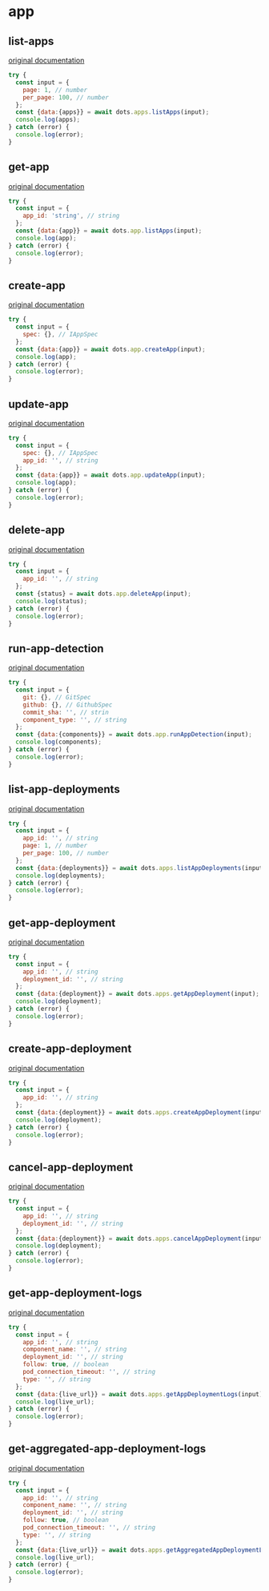 # app

## list-apps
[original documentation](https://developers.digitalocean.com/documentation/v2/#list-all-apps)

```javascript
try {
  const input = {
    page: 1, // number
    per_page: 100, // number
  };
  const {data:{apps}} = await dots.apps.listApps(input);
  console.log(apps);
} catch (error) {
  console.log(error);
}
```

## get-app
[original documentation](https://developers.digitalocean.com/documentation/v2/#retrieve-an-existing-app)

```javascript
try {
  const input = {
    app_id: 'string', // string
  };
  const {data:{app}} = await dots.app.listApps(input);
  console.log(app);
} catch (error) {
  console.log(error);
}
```

## create-app
[original documentation](https://developers.digitalocean.com/documentation/v2/#create-a-new-app)

```javascript
try {
  const input = {
    spec: {}, // IAppSpec
  };
  const {data:{app}} = await dots.app.createApp(input);
  console.log(app);
} catch (error) {
  console.log(error);
}
```

## update-app
[original documentation](https://developers.digitalocean.com/documentation/v2/#update-an-app)

```javascript
try {
  const input = {
    spec: {}, // IAppSpec
    app_id: '', // string
  };
  const {data:{app}} = await dots.app.updateApp(input);
  console.log(app);
} catch (error) {
  console.log(error);
}
```

## delete-app
[original documentation](https://developers.digitalocean.com/documentation/v2/#delete-an-app)

```javascript
try {
  const input = {
    app_id: '', // string
  };
  const {status} = await dots.app.deleteApp(input);
  console.log(status);
} catch (error) {
  console.log(error);
}
```

## run-app-detection
[original documentation](https://developers.digitalocean.com/documentation/v2/#run-app-detection)

```javascript
try {
  const input = {
    git: {}, // GitSpec
    github: {}, // GithubSpec
    commit_sha: '', // strin
    component_type: '', // string
  };
  const {data:{components}} = await dots.app.runAppDetection(input);
  console.log(components);
} catch (error) {
  console.log(error);
}
```

## list-app-deployments
[original documentation](https://developers.digitalocean.com/documentation/v2/#list-app-deployments)

```javascript
try {
  const input = {
    app_id: '', // string
    page: 1, // number
    per_page: 100, // number
  };
  const {data:{deployments}} = await dots.apps.listAppDeployments(input);
  console.log(deployments);
} catch (error) {
  console.log(error);
}
```

## get-app-deployment
[original documentation](https://developers.digitalocean.com/documentation/v2/#retrieve-an-app-deployment)

```javascript
try {
  const input = {
    app_id: '', // string
    deployment_id: '', // string
  };
  const {data:{deployment}} = await dots.apps.getAppDeployment(input);
  console.log(deployment);
} catch (error) {
  console.log(error);
}
```

## create-app-deployment
[original documentation](https://developers.digitalocean.com/documentation/v2/#create-an-app-deployment)

```javascript
try {
  const input = {
    app_id: '', // string
  };
  const {data:{deployment}} = await dots.apps.createAppDeployment(input);
  console.log(deployment);
} catch (error) {
  console.log(error);
}
```

## cancel-app-deployment
[original documentation](https://developers.digitalocean.com/documentation/v2/#cancel-a-deployment)

```javascript
try {
  const input = {
    app_id: '', // string
    deployment_id: '', // string
  };
  const {data:{deployment}} = await dots.apps.cancelAppDeployment(input);
  console.log(deployment);
} catch (error) {
  console.log(error);
}
```

## get-app-deployment-logs
[original documentation](https://developers.digitalocean.com/documentation/v2/#retrieve-deployment-logs)

```javascript
try {
  const input = {
    app_id: '', // string
    component_name: '', // string
    deployment_id: '', // string
    follow: true, // boolean
    pod_connection_timeout: '', // string
    type: '', // string
  };
  const {data:{live_url}} = await dots.apps.getAppDeploymentLogs(input);
  console.log(live_url);
} catch (error) {
  console.log(error);
}
```

## get-aggregated-app-deployment-logs
[original documentation](https://developers.digitalocean.com/documentation/v2/#retrieve-aggregate-deployment-logs)

```javascript
try {
  const input = {
    app_id: '', // string
    component_name: '', // string
    deployment_id: '', // string
    follow: true, // boolean
    pod_connection_timeout: '', // string
    type: '', // string
  };
  const {data:{live_url}} = await dots.apps.getAggregatedAppDeploymentLogs(input);
  console.log(live_url);
} catch (error) {
  console.log(error);
}
```
